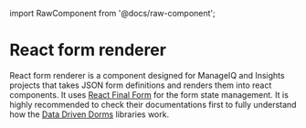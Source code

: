 import RawComponent from '@docs/raw-component';

# React form renderer

React form renderer is a component designed for ManageIQ and
Insights projects that takes JSON form definitions
and renders them into react components.
It uses [React Final Form](https://github.com/final-form/react-final-form) for the form state management.
It is highly recommended to check their documentations first to fully understand how
the [Data Driven Dorms](https://github.com/data-driven-forms/react-forms) libraries work.

<RawComponent source="get-started/get-started" />